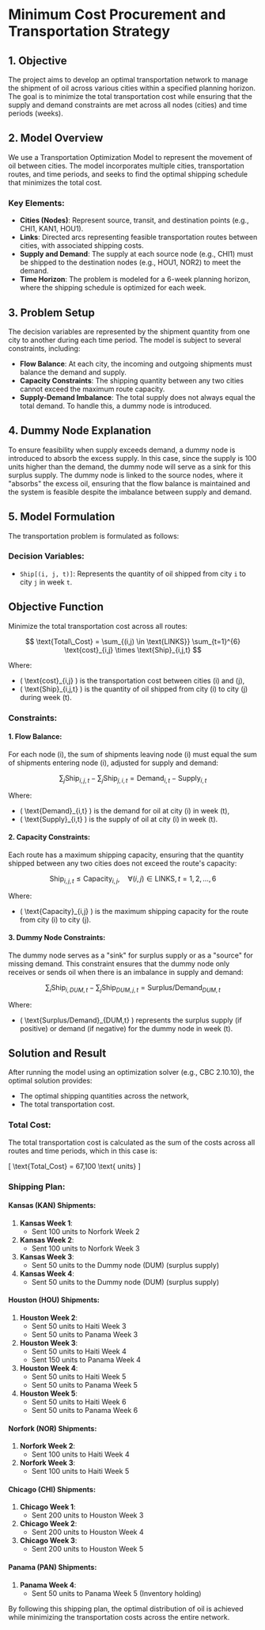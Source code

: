 # Minimum Cost Procurement and Transportation Strategy

## 1. Objective
The project aims to develop an optimal transportation network to manage the shipment of oil across various cities within a specified planning horizon. The goal is to minimize the total transportation cost while ensuring that the supply and demand constraints are met across all nodes (cities) and time periods (weeks).

## 2. Model Overview
We use a Transportation Optimization Model to represent the movement of oil between cities. The model incorporates multiple cities, transportation routes, and time periods, and seeks to find the optimal shipping schedule that minimizes the total cost. 

### Key Elements:
- **Cities (Nodes)**: Represent source, transit, and destination points (e.g., CHI1, KAN1, HOU1).
- **Links**: Directed arcs representing feasible transportation routes between cities, with associated shipping costs.
- **Supply and Demand**: The supply at each source node (e.g., CHI1) must be shipped to the destination nodes (e.g., HOU1, NOR2) to meet the demand.
- **Time Horizon**: The problem is modeled for a 6-week planning horizon, where the shipping schedule is optimized for each week.

## 3. Problem Setup
The decision variables are represented by the shipment quantity from one city to another during each time period. The model is subject to several constraints, including:
- **Flow Balance**: At each city, the incoming and outgoing shipments must balance the demand and supply.
- **Capacity Constraints**: The shipping quantity between any two cities cannot exceed the maximum route capacity.
- **Supply-Demand Imbalance**: The total supply does not always equal the total demand. To handle this, a dummy node is introduced.

## 4. Dummy Node Explanation
To ensure feasibility when supply exceeds demand, a dummy node is introduced to absorb the excess supply. In this case, since the supply is 100 units higher than the demand, the dummy node will serve as a sink for this surplus supply. The dummy node is linked to the source nodes, where it "absorbs" the excess oil, ensuring that the flow balance is maintained and the system is feasible despite the imbalance between supply and demand.

## 5. Model Formulation

The transportation problem is formulated as follows:

### Decision Variables:
- `Ship[(i, j, t)]`: Represents the quantity of oil shipped from city `i` to city `j` in week `t`.



## Objective Function

Minimize the total transportation cost across all routes:

$$
\text{Total\_Cost} = \sum_{(i,j) \in \text{LINKS}} \sum_{t=1}^{6} \text{cost}_{i,j} \times \text{Ship}_{i,j,t}
$$

Where:

- \( \text{cost}_{i,j} \) is the transportation cost between cities \(i\) and \(j\),
- \( \text{Ship}_{i,j,t} \) is the quantity of oil shipped from city \(i\) to city \(j\) during week \(t\).

### Constraints:

#### 1. Flow Balance:
For each node \(i\), the sum of shipments leaving node \(i\) must equal the sum of shipments entering node \(i\), adjusted for supply and demand:

$$
\sum_{j} \text{Ship}_{i,j,t} - \sum_{j} \text{Ship}_{j,i,t} = \text{Demand}_{i,t} - \text{Supply}_{i,t}
$$

Where:
- \( \text{Demand}_{i,t} \) is the demand for oil at city \(i\) in week \(t\),
- \( \text{Supply}_{i,t} \) is the supply of oil at city \(i\) in week \(t\).

#### 2. Capacity Constraints:
Each route has a maximum shipping capacity, ensuring that the quantity shipped between any two cities does not exceed the route's capacity:

$$
\text{Ship}_{i,j,t} \leq \text{Capacity}_{i,j}, \quad \forall (i,j) \in \text{LINKS}, t = 1,2,\ldots,6
$$

Where:
- \( \text{Capacity}_{i,j} \) is the maximum shipping capacity for the route from city \(i\) to city \(j\).

#### 3. Dummy Node Constraints:
The dummy node serves as a "sink" for surplus supply or as a "source" for missing demand. This constraint ensures that the dummy node only receives or sends oil when there is an imbalance in supply and demand:

$$
\sum_{i} \text{Ship}_{i,DUM,t} - \sum_{j} \text{Ship}_{DUM,j,t} = \text{Surplus/Demand}_{DUM,t}
$$

Where:
- \( \text{Surplus/Demand}_{DUM,t} \) represents the surplus supply (if positive) or demand (if negative) for the dummy node in week \(t\).


## Solution and Result

After running the model using an optimization solver (e.g., CBC 2.10.10), the optimal solution provides:
- The optimal shipping quantities across the network,
- The total transportation cost.

### Total Cost:
The total transportation cost is calculated as the sum of the costs across all routes and time periods, which in this case is:

\[
\text{Total\_Cost} = 67,100 \text{ units}
\]

### Shipping Plan:

#### Kansas (KAN) Shipments:
1. **Kansas Week 1**:
    - Sent 100 units to Norfork Week 2
2. **Kansas Week 2**:
    - Sent 100 units to Norfork Week 3
3. **Kansas Week 3**:
    - Sent 50 units to the Dummy node (DUM) (surplus supply)
4. **Kansas Week 4**:
    - Sent 50 units to the Dummy node (DUM) (surplus supply)

#### Houston (HOU) Shipments:
1. **Houston Week 2**:
    - Sent 50 units to Haiti Week 3
    - Sent 50 units to Panama Week 3
2. **Houston Week 3**:
    - Sent 50 units to Haiti Week 4
    - Sent 150 units to Panama Week 4
3. **Houston Week 4**:
    - Sent 50 units to Haiti Week 5
    - Sent 50 units to Panama Week 5
4. **Houston Week 5**:
    - Sent 50 units to Haiti Week 6
    - Sent 50 units to Panama Week 6

#### Norfork (NOR) Shipments:
1. **Norfork Week 2**:
    - Sent 100 units to Haiti Week 4
2. **Norfork Week 3**:
    - Sent 100 units to Haiti Week 5

#### Chicago (CHI) Shipments:
1. **Chicago Week 1**:
    - Sent 200 units to Houston Week 3
2. **Chicago Week 2**:
    - Sent 200 units to Houston Week 4
3. **Chicago Week 3**:
    - Sent 200 units to Houston Week 5

#### Panama (PAN) Shipments:
1. **Panama Week 4**:
    - Sent 50 units to Panama Week 5 (Inventory holding)

By following this shipping plan, the optimal distribution of oil is achieved while minimizing the transportation costs across the entire network.

